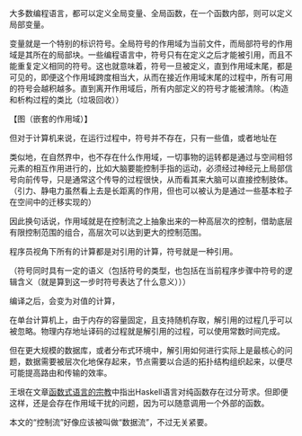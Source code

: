 大多数编程语言，都可以定义全局变量、全局函数，在一个函数内部，则可以定义局部变量。

变量就是一个特别的标识符号。全局符号的作用域为当前文件，而局部符号的作用域是其所在的局部块。一些编程语言中，符号只有在定义之后才能被引用，而且不能重复定义相同的符号。这也就意味着，符号一旦被定义，直到作用域末尾，都是可见的，即便这个作用域跨度相当大，从而在接近作用域末尾的过程中，所有可用的符号会越积越多。直到离开作用域后，所有内部定义的符号才能被清除。（构造和析构过程的类比（垃圾回收））

【图（嵌套的作用域）】



但对于计算机来说，在运行过程中，符号并不存在，只有一些值，或者地址在

类似地，在自然界中，也不存在什么作用域，一切事物的运转都是通过与空间相邻元素的相互作用进行的，比如大脑要能控制手指的运动，必须经过神经元上局部信号向前传导，只是通常这个传导的过程很快，从而看其来大脑可以直接控制肢体。（引力、静电力虽然看上去是长距离的作用，但也可以被认为是通过一些基本粒子在空间中的迁移实现的）

因此换句话说，作用域就是在控制流之上抽象出来的一种高层次的控制，借助底层有限控制范围的组合，高层次可以达到更大的控制范围。



程序员视角下所有的计算都是对引用的计算，符号就是一种引用。

（符号同时具有一定的语义（包括符号的类型，也包括在当前程序步骤中符号的逻辑含义（就是算到这一步时符号表达了什么意义）））

编译之后，会变为对值的计算，





在单台计算机上，由于内存的容量固定，且支持随机存取，解引用的过程几乎可以被忽略。物理内存地址译码的过程就是解引用的过程，可以使用常数时间完成。





但在更大规模的数据库，或者分布式环境中，解引用如何进行实际上是最核心的问题，数据需要被层次化地保存起来，节点需要以合适的拓扑结构组织起来，以便尽可能提高路由和传输的效率。





王垠在文章<a href="http://www.yinwang.org/blog-cn/2013/03/31/purely-functional" target="_blank">函数式语言的宗教</a>中指出Haskell语言对纯函数存在过分苛求。但即便这样，还是会存在作用域干扰的问题，因为可以随意调用一个外部的函数。





本文的“控制流”好像应该被叫做“数据流”，不过无关紧要。

